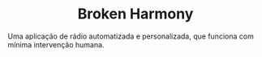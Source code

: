 <h1 align="center">Broken Harmony</h1>
Uma aplicação de rádio automatizada e personalizada, que funciona com mínima intervenção humana.
